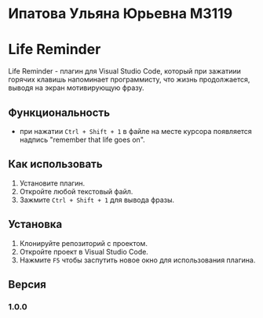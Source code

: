 # Ипатова Ульяна Юрьевна M3119
# Life Reminder

Life Reminder - плагин для Visual Studio Code, который при зажатиии горячих клавишь напоминает программисту, что жизнь продолжается, выводя на экран мотивирующую фразу.

## Функциональность

- при нажатии `Ctrl + Shift + 1` в файле на месте курсора появляется надпись "remember that life goes on".

## Как использовать

1. Установите плагин.
2. Откройте любой текстовый файл.
3. Зажмите `Ctrl + Shift + 1` для вывода фразы.

## Установка

1. Клонируйте репозиторий с проектом.
2. Откройте проект в Visual Studio Code.
3. Нажмите `F5` чтобы заспутить новое окно для использования плагина.

## Версия 

### 1.0.0

